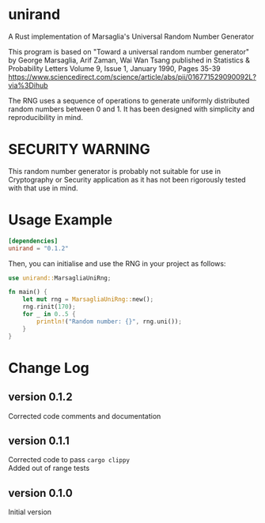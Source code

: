 # unirand
A Rust implementation of Marsaglia's Universal Random Number Generator

This program is based on "Toward a universal random number generator" 
by George Marsaglia, Arif Zaman, Wai Wan Tsang 
published in Statistics & Probability Letters Volume 9, Issue 1, January 1990, Pages 35-39
https://www.sciencedirect.com/science/article/abs/pii/016771529090092L?via%3Dihub

The RNG uses a sequence of operations to generate uniformly distributed
random numbers between 0 and 1. It has been designed with simplicity and 
reproducibility in mind.

# SECURITY WARNING
This random number generator is probably not suitable for use in Cryptography or Security 
application as it has not been rigorously tested with that use in mind.

# Usage Example
```toml
[dependencies]
unirand = "0.1.2"
```

Then, you can initialise and use the RNG in your project as follows:

```rust
use unirand::MarsagliaUniRng;

fn main() {
    let mut rng = MarsagliaUniRng::new();
    rng.rinit(170);
    for _ in 0..5 {
        println!("Random number: {}", rng.uni());
    }
}
```

# Change Log
## version 0.1.2
Corrected code comments and documentation

## version 0.1.1
Corrected code to pass `cargo clippy`  
Added out of range tests  

## version 0.1.0
Initial version
